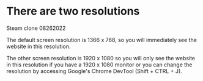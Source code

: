 # There are two resolutions 
Steam clone 08262022 


The default screen resolution is 1366 x 768, so you will immediately see the website in this resolution. 

The other screen resolution is 1920 x 1080 so you will only see the website in this resolution if you have a 1920 x 1080 monitor or you can change the resolution by accessing Google's Chrome DevTool (Shift + CTRL + J). 
